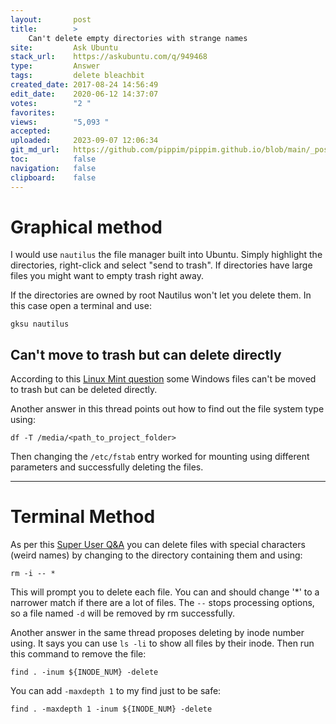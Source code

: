 ```yaml
---
layout:       post
title:        >
    Can't delete empty directories with strange names
site:         Ask Ubuntu
stack_url:    https://askubuntu.com/q/949468
type:         Answer
tags:         delete bleachbit
created_date: 2017-08-24 14:56:49
edit_date:    2020-06-12 14:37:07
votes:        "2 "
favorites:    
views:        "5,093 "
accepted:     
uploaded:     2023-09-07 12:06:34
git_md_url:   https://github.com/pippim/pippim.github.io/blob/main/_posts/2017/2017-08-24-Can_t-delete-empty-directories-with-strange-names.md
toc:          false
navigation:   false
clipboard:    false
---
```


# Graphical method

I would use `nautilus` the file manager built into Ubuntu. Simply highlight the directories, right-click and select "send to trash". If directories have large files you might want to empty trash right away.

If the directories are owned by root Nautilus won't let you delete them. In this case open a terminal and use:

``` 
gksu nautilus
```

## Can't move to trash but can delete directly

According to this [Linux Mint question][1] some Windows files can't be moved to trash but can be deleted directly.

Another answer in this thread points out how to find out the file system type using:

``` 
df -T /media/<path_to_project_folder>
```

Then changing the `/etc/fstab` entry worked for mounting using different parameters and successfully deleting the files.

----------

# Terminal Method

As per this [Super User Q&A][2] you can delete files with special characters (weird names) by changing to the directory containing them and using:

``` 
rm -i -- *
```

This will prompt you to delete each file. You can and should change '*' to a narrower match if there are a lot of files. The `--` stops processing options, so a file named `-d` will be removed by rm successfully.

Another answer in the same thread proposes deleting by inode number using. It says you can use `ls -li` to show all files by their inode. Then run this command to remove the file:

``` 
find . -inum ${INODE_NUM} -delete
```

You can add `-maxdepth 1` to my find just to be safe:

``` 
find . -maxdepth 1 -inum ${INODE_NUM} -delete
```


  [1]: https://github.com/adobe/brackets/issues/10581
  [2]: https://superuser.com/questions/451979/how-to-delete-a-file-with-a-weird-name
